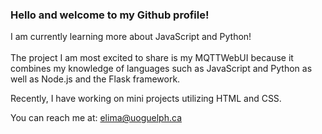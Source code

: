 ### **Hello and welcome to my Github profile!**

I am currently learning more about JavaScript and Python!<br><br>
The project I am most excited to share is my MQTTWebUI because it combines my knowledge of languages such as JavaScript and Python as well as Node.js and the Flask framework.

Recently, I have working on mini projects utilizing HTML and CSS.

You can reach me at: elima@uoguelph.ca
